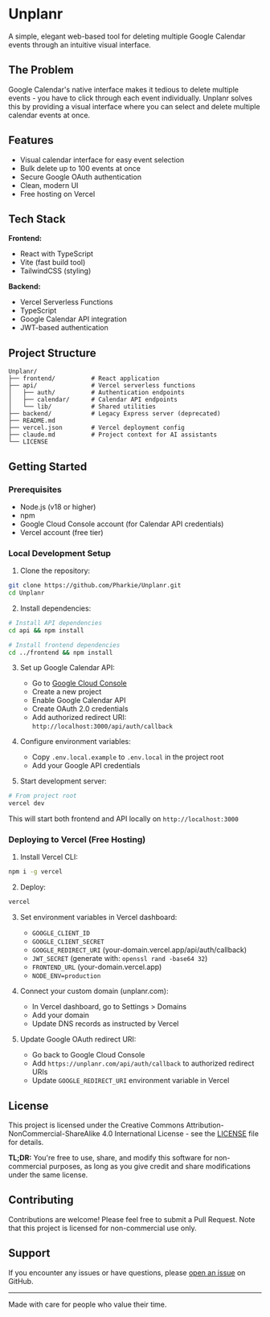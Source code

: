 # Unplanr

A simple, elegant web-based tool for deleting multiple Google Calendar events through an intuitive visual interface.

## The Problem

Google Calendar's native interface makes it tedious to delete multiple events - you have to click through each event individually. Unplanr solves this by providing a visual interface where you can select and delete multiple calendar events at once.

## Features

- Visual calendar interface for easy event selection
- Bulk delete up to 100 events at once
- Secure Google OAuth authentication
- Clean, modern UI
- Free hosting on Vercel

## Tech Stack

**Frontend:**
- React with TypeScript
- Vite (fast build tool)
- TailwindCSS (styling)

**Backend:**
- Vercel Serverless Functions
- TypeScript
- Google Calendar API integration
- JWT-based authentication

## Project Structure

```
Unplanr/
├── frontend/          # React application
├── api/               # Vercel serverless functions
│   ├── auth/          # Authentication endpoints
│   ├── calendar/      # Calendar API endpoints
│   └── lib/           # Shared utilities
├── backend/           # Legacy Express server (deprecated)
├── README.md
├── vercel.json        # Vercel deployment config
├── claude.md          # Project context for AI assistants
└── LICENSE
```

## Getting Started

### Prerequisites

- Node.js (v18 or higher)
- npm
- Google Cloud Console account (for Calendar API credentials)
- Vercel account (free tier)

### Local Development Setup

1. Clone the repository:
```bash
git clone https://github.com/Pharkie/Unplanr.git
cd Unplanr
```

2. Install dependencies:
```bash
# Install API dependencies
cd api && npm install

# Install frontend dependencies
cd ../frontend && npm install
```

3. Set up Google Calendar API:
   - Go to [Google Cloud Console](https://console.cloud.google.com/)
   - Create a new project
   - Enable Google Calendar API
   - Create OAuth 2.0 credentials
   - Add authorized redirect URI: `http://localhost:3000/api/auth/callback`

4. Configure environment variables:
   - Copy `.env.local.example` to `.env.local` in the project root
   - Add your Google API credentials

5. Start development server:
```bash
# From project root
vercel dev
```

This will start both frontend and API locally on `http://localhost:3000`

### Deploying to Vercel (Free Hosting)

1. Install Vercel CLI:
```bash
npm i -g vercel
```

2. Deploy:
```bash
vercel
```

3. Set environment variables in Vercel dashboard:
   - `GOOGLE_CLIENT_ID`
   - `GOOGLE_CLIENT_SECRET`
   - `GOOGLE_REDIRECT_URI` (your-domain.vercel.app/api/auth/callback)
   - `JWT_SECRET` (generate with: `openssl rand -base64 32`)
   - `FRONTEND_URL` (your-domain.vercel.app)
   - `NODE_ENV=production`

4. Connect your custom domain (unplanr.com):
   - In Vercel dashboard, go to Settings > Domains
   - Add your domain
   - Update DNS records as instructed by Vercel

5. Update Google OAuth redirect URI:
   - Go back to Google Cloud Console
   - Add `https://unplanr.com/api/auth/callback` to authorized redirect URIs
   - Update `GOOGLE_REDIRECT_URI` environment variable in Vercel

## License

This project is licensed under the Creative Commons Attribution-NonCommercial-ShareAlike 4.0 International License - see the [LICENSE](LICENSE) file for details.

**TL;DR:** You're free to use, share, and modify this software for non-commercial purposes, as long as you give credit and share modifications under the same license.

## Contributing

Contributions are welcome! Please feel free to submit a Pull Request. Note that this project is licensed for non-commercial use only.

## Support

If you encounter any issues or have questions, please [open an issue](https://github.com/Pharkie/Unplanr/issues) on GitHub.

---

Made with care for people who value their time.
